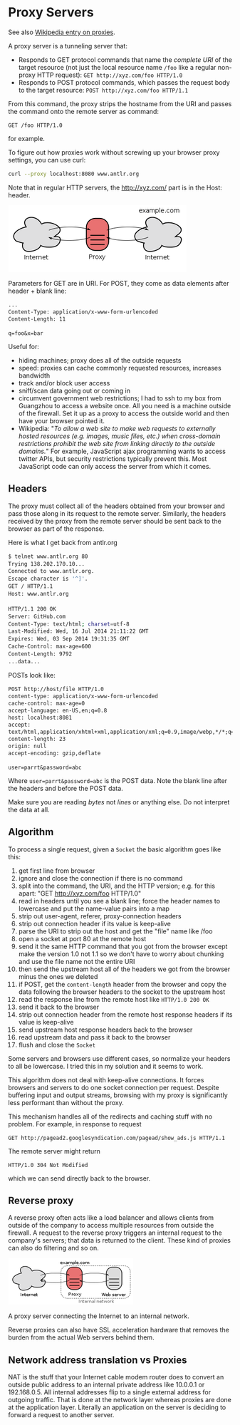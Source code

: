 Proxy Servers
=====

See also [Wikipedia entry on proxies](http://en.wikipedia.org/wiki/Proxy_server).

A proxy server is a tunneling server that:

* Responds to GET protocol commands that name the *complete URI* of the target resource (not just the local resource name `/foo` like a regular non-proxy HTTP request):
``GET http://xyz.com/foo HTTP/1.0``
* Responds to POST protocol commands, which passes the request body to the target resource:
``POST http://xyz.com/foo HTTP/1.1``

From this command, the proxy strips the hostname from the URI and passes the command onto the remote server as command:

```
GET /foo HTTP/1.0
```

for example.

To figure out how proxies work without screwing up your browser proxy settings, you can use curl:

```bash
curl --proxy localhost:8080 www.antlr.org
```

Note that in regular HTTP servers, the http://xyz.com/ part is in the Host: header.

![proxy](figures/h2g2bob.png)

Parameters for GET are in URI. For POST, they come as data elements after header + blank line:

```
...
Content-Type: application/x-www-form-urlencoded
Content-Length: 11

q=foo&x=bar
```

Useful for:

* hiding machines; proxy does all of the outside requests
* speed: proxies can cache commonly requested resources, increases bandwidth
* track and/or block user access
* sniff/scan data going out or coming in
* circumvent government web restrictions; I had to ssh to my box from Guangzhou to access a website once. All you need is a machine outside of the firewall. Set it up as a proxy to access the outside world and then have your browser pointed it.
* Wikipedia: "*To allow a web site to make web requests to externally hosted resources (e.g. images, music files, etc.) when cross-domain restrictions prohibit the web site from linking directly to the outside domains.*"   For example, JavaScript ajax programming wants to access twitter APIs, but security restrictions typically prevent this. Most JavaScript code can only access the server from which it comes.

## Headers

The proxy must collect all of the headers obtained from your browser and pass those along in its request to the remote server. Similarly, the headers received by the proxy from the remote server should be sent back to the browser as part of the response.

Here is what I get back from antlr.org

```bash
$ telnet www.antlr.org 80
Trying 138.202.170.10...
Connected to www.antlr.org.
Escape character is '^]'.
GET / HTTP/1.1
Host: www.antlr.org

HTTP/1.1 200 OK
Server: GitHub.com
Content-Type: text/html; charset=utf-8
Last-Modified: Wed, 16 Jul 2014 21:11:22 GMT
Expires: Wed, 03 Sep 2014 19:31:35 GMT
Cache-Control: max-age=600
Content-Length: 9792
...data...
```

POSTs look like:

```
POST http://host/file HTTP/1.0
content-type: application/x-www-form-urlencoded
cache-control: max-age=0
accept-language: en-US,en;q=0.8
host: localhost:8081
accept: text/html,application/xhtml+xml,application/xml;q=0.9,image/webp,*/*;q=0.8
content-length: 23
origin: null
accept-encoding: gzip,deflate

user=parrt&password=abc
```

Where `user=parrt&password=abc` is the POST data. Note the blank line after the headers and before the POST data.

Make sure you are reading *bytes* not *lines* or anything else. Do not interpret the data at all.

## Algorithm

To process a single request, given a `Socket` the basic algorithm goes like this:

1. get first line from browser
1. ignore and close the connection if there is no command
1. split into the command, the URI, and the HTTP version;
e.g. for this apart: "GET http://xyz.com/foo HTTP/1.0"
1. read in headers until you see a blank line; force the header names to lowercase and put the name-value pairs into a map
1. strip out user-agent, referer, proxy-connection headers
1. strip out connection header if its value is keep-alive
1. parse the URI to strip out the host and get the "file" name like /foo
1. open a socket at port 80 at the remote host
1. send it the same HTTP command that you got from the browser except make the version 1.0 not 1.1 so we don't have to worry about chunking and use the file name not the entire URI
1. then send the upstream host all of the headers we got from the browser minus the ones we deleted
1. if POST, get the `content-length` header from the browser and copy the data following the browser headers to the socket to the  upstream host
1. read the response line from the remote host like `HTTP/1.0 200 OK`
1. send it back to the browser
1. strip out connection header from the remote host response headers if its value is keep-alive
1. send  upstream host response headers back to the browser
1. read  upstream data and pass it back to the browser
1. flush and close the `Socket`

Some servers and browsers use different cases, so normalize your headers to all be lowercase. I tried this in my solution and it seems to work.

This algorithm does not deal with keep-alive connections. It forces browsers and servers to do one socket connection per request. Despite buffering input and output streams, browsing with my proxy is significantly less performant than without the proxy.

This mechanism handles all of the redirects and caching stuff with no problem. For example, in response to request

```
GET http://pagead2.googlesyndication.com/pagead/show_ads.js HTTP/1.1
```

The remote server might return

```
HTTP/1.0 304 Not Modified
```

which we can send directly back to the browser.

## Reverse proxy

A reverse proxy often acts like a load balancer and allows clients from outside of the company to access multiple resources from outside the firewall. A request to the reverse proxy triggers an internal request to the company's servers; that data is returned to the client. These kind of proxies can also do filtering and so on.

![](figures/revproxy.png)

A proxy server connecting the Internet to an internal network.

Reverse proxies can also have SSL acceleration hardware that removes the burden from the actual Web servers behind them.

## Network address translation vs Proxies

NAT is the stuff that your Internet cable modem router does to convert an outside public address to an internal private address like 10.0.0.1 or 192.168.0.5. All internal addresses flip to a single external address for outgoing traffic. That is done at the network layer whereas proxies are done at the application layer. Literally an application on the server is deciding to forward a request to another server.
